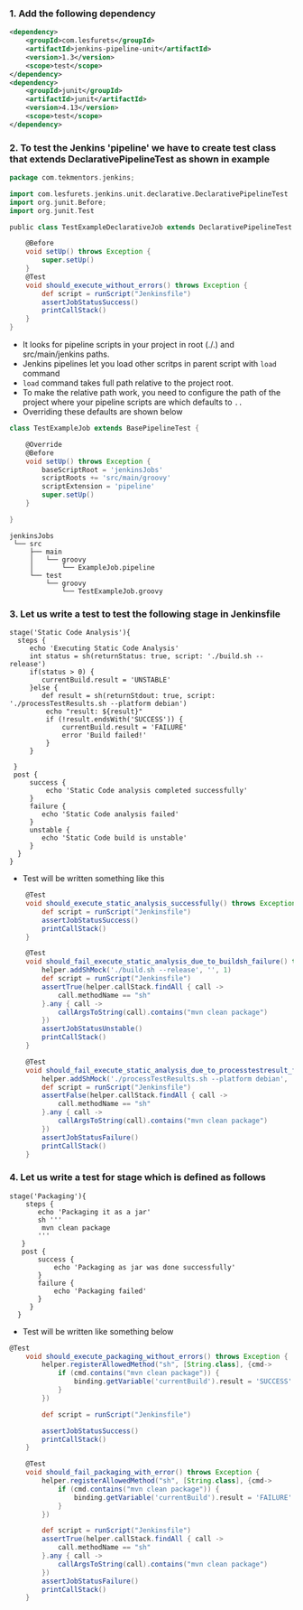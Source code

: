 ### 1. Add the following dependency
```xml
<dependency>
    <groupId>com.lesfurets</groupId>
    <artifactId>jenkins-pipeline-unit</artifactId>
    <version>1.3</version>
    <scope>test</scope>
</dependency>
<dependency>
    <groupId>junit</groupId>
    <artifactId>junit</artifactId>
    <version>4.13</version>
    <scope>test</scope>
</dependency>

```
### 2. To test the Jenkins 'pipeline' we have to create test class that extends DeclarativePipelineTest as shown in example
```groovy
package com.tekmentors.jenkins;

import com.lesfurets.jenkins.unit.declarative.DeclarativePipelineTest
import org.junit.Before;
import org.junit.Test

public class TestExampleDeclarativeJob extends DeclarativePipelineTest {

    @Before
    void setUp() throws Exception {
        super.setUp()
    }
    @Test
    void should_execute_without_errors() throws Exception {
        def script = runScript("Jenkinsfile")
        assertJobStatusSuccess()
        printCallStack()
    }
}
```
+ It looks for pipeline scripts in your project in root (./.) and src/main/jenkins paths.
+ Jenkins pipelines let you load other scritps in parent script with `load` command
+ `load` command takes full path relative to the project root.
+ To make the relative path work, you need to configure the path of the project where your pipeline scripts are which defaults to `..`
+ Overriding these defaults are shown below
```groovy
class TestExampleJob extends BasePipelineTest {

    @Override
    @Before
    void setUp() throws Exception {
        baseScriptRoot = 'jenkinsJobs'
        scriptRoots += 'src/main/groovy'
        scriptExtension = 'pipeline'
        super.setUp()
    }

}
```

```text
jenkinsJobs
 └── src
     ├── main
     │   └── groovy
     │       └── ExampleJob.pipeline
     └── test
         └── groovy
             └── TestExampleJob.groovy
```

### 3. Let us write a test to test the following stage in Jenkinsfile
```text
stage('Static Code Analysis'){
  steps {
     echo 'Executing Static Code Analysis'
     int status = sh(returnStatus: true, script: './build.sh --release')
     if(status > 0) {
        currentBuild.result = 'UNSTABLE'
     }else {
        def result = sh(returnStdout: true, script: './processTestResults.sh --platform debian')
         echo "result: ${result}"
         if (!result.endsWith('SUCCESS')) {
             currentBuild.result = 'FAILURE'
             error 'Build failed!'
         }
     }

 }
 post {
     success {
         echo 'Static Code analysis completed successfully'
     }
     failure {
        echo 'Static Code analysis failed'
     }
     unstable {
        echo 'Static Code build is unstable'
     }
  }
}
```
+ Test will be written something like this
```groovy
    @Test
    void should_execute_static_analysis_successfully() throws Exception {
        def script = runScript("Jenkinsfile")
        assertJobStatusSuccess()
        printCallStack()
    }

    @Test
    void should_fail_execute_static_analysis_due_to_buildsh_failure() throws Exception {
        helper.addShMock('./build.sh --release', '', 1)
        def script = runScript("Jenkinsfile")
        assertTrue(helper.callStack.findAll { call ->
            call.methodName == "sh"
        }.any { call ->
            callArgsToString(call).contains("mvn clean package")
        })
        assertJobStatusUnstable()
        printCallStack()
    }

    @Test
    void should_fail_execute_static_analysis_due_to_processtestresult_failure() throws Exception {
        helper.addShMock('./processTestResults.sh --platform debian', 'Executed with FAILURE', 0)
        def script = runScript("Jenkinsfile")
        assertFalse(helper.callStack.findAll { call ->
            call.methodName == "sh"
        }.any { call ->
            callArgsToString(call).contains("mvn clean package")
        })
        assertJobStatusFailure()
        printCallStack()
    }

```

### 4. Let us write a test for stage which is defined as follows
```text
stage('Packaging'){
    steps {
       echo 'Packaging it as a jar'
       sh '''
        mvn clean package
       '''
   }
   post {
       success {
           echo 'Packaging as jar was done successfully'
       }
       failure {
           echo 'Packaging failed'
       }
     }
  }
```

+ Test will be written like something below
```groovy
@Test
    void should_execute_packaging_without_errors() throws Exception {
        helper.registerAllowedMethod("sh", [String.class], {cmd->
            if (cmd.contains("mvn clean package")) {
                binding.getVariable('currentBuild').result = 'SUCCESS'
            }
        })

        def script = runScript("Jenkinsfile")

        assertJobStatusSuccess()
        printCallStack()
    }

    @Test
    void should_fail_packaging_with_error() throws Exception {
        helper.registerAllowedMethod("sh", [String.class], {cmd->
            if (cmd.contains("mvn clean package")) {
                binding.getVariable('currentBuild').result = 'FAILURE'
            }
        })

        def script = runScript("Jenkinsfile")
        assertTrue(helper.callStack.findAll { call ->
            call.methodName == "sh"
        }.any { call ->
            callArgsToString(call).contains("mvn clean package")
        })
        assertJobStatusFailure()
        printCallStack()
    }
```
